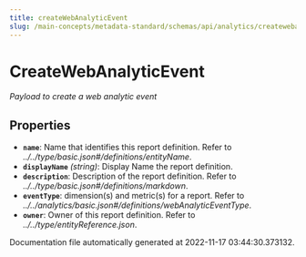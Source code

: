 ```yaml
---
title: createWebAnalyticEvent
slug: /main-concepts/metadata-standard/schemas/api/analytics/createwebanalyticevent
---
```


# CreateWebAnalyticEvent

*Payload to create a web analytic event*

## Properties

- **`name`**: Name that identifies this report definition. Refer to *../../type/basic.json#/definitions/entityName*.
- **`displayName`** *(string)*: Display Name the report definition.
- **`description`**: Description of the report definition. Refer to *../../type/basic.json#/definitions/markdown*.
- **`eventType`**: dimension(s) and metric(s) for a report. Refer to *../../analytics/basic.json#/definitions/webAnalyticEventType*.
- **`owner`**: Owner of this report definition. Refer to *../../type/entityReference.json*.


Documentation file automatically generated at 2022-11-17 03:44:30.373132.
